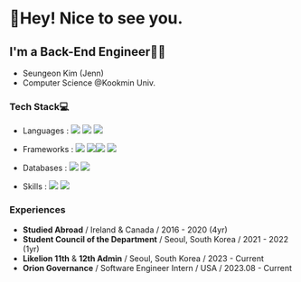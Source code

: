 # 👋Hey! Nice to see you.

## I'm a Back-End Engineer👩‍💻
- Seungeon Kim (Jenn)
- Computer Science @Kookmin Univ.

### Tech Stack💻
- Languages : <img src="https://img.shields.io/badge/Python-3776AB?style=for-the-badge&logo=python&logoColor=white"/> <img src="https://img.shields.io/badge/java-007396?style=for-the-badge&logo=java&logoColor=white"> <img src="https://img.shields.io/badge/c++-00599C?style=for-the-badge&logo=c%2B%2B&logoColor=white">

- Frameworks : <img src="https://img.shields.io/badge/django-092E20?style=for-the-badge&logo=django&logoColor=white"> <img src="https://img.shields.io/badge/flask-000000?style=for-the-badge&logo=flask&logoColor=white"><img src="https://img.shields.io/badge/node.js-339933?style=for-the-badge&logo=Node.js&logoColor=white"> <img src="https://img.shields.io/badge/express-000000?style=for-the-badge&logo=express&logoColor=white"> 

- Databases : <img src="https://img.shields.io/badge/mysql-4479A1?style=for-the-badge&logo=mysql&logoColor=white"> <img src="https://img.shields.io/badge/mongoDB-47A248?style=for-the-badge&logo=MongoDB&logoColor=white"><br>

- Skills : <img src="https://img.shields.io/badge/amazonaws-232F3E?style=for-the-badge&logo=amazonaws&logoColor=white"> <img src="https://img.shields.io/badge/git-F05032?style=for-the-badge&logo=git&logoColor=white">

### Experiences
- **Studied Abroad** / Ireland & Canada / 2016 - 2020 (4yr)
- **Student Council of the Department** / Seoul, South Korea / 2021 - 2022 (1yr)
- **Likelion 11th** & **12th Admin** / Seoul, South Korea / 2023 - Current
- **Orion Governance** / Software Engineer Intern / USA / 2023.08 - Current
